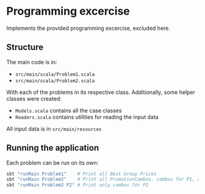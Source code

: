 # Programming excercise

Implements the provided programming excercise, excluded here.

## Structure
The main code is in:
- `src/main/scala/Problem1.scala`
- `src/main/scala/Problem2.scala`

With each of the problems in its respective class.
Additionally, some helper classes were created:
- `Models.scala` contains all the case classes
- `Readers.scala` contains utilities for reading the input data

All input data is in `src/main/resources`

## Running the application
Each problem can be run on its own:

```bash
sbt "runMain Problem1"    # Print all Best Group Prices
sbt "runMain Problem2"    # Print all PromotionCombos, combos for P1, and combos for P3
sbt "runMain Problem2 P2" # Print only combos for P2
```
